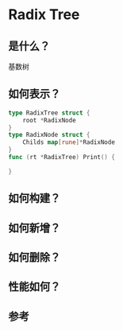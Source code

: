 # Radix Tree

## 是什么？

基数树

## 如何表示？

```go
type RadixTree struct {
    root *RadixNode
}
type RadixNode struct {
    Childs map[rune]*RadixNode
}
func (rt *RadixTree) Print() {

}
```

## 如何构建？

## 如何新增？

## 如何删除？

## 性能如何？

## 参考
